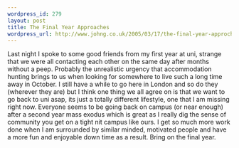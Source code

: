 ```yaml
--- 
wordpress_id: 279
layout: post
title: The Final Year Approaches
wordpress_url: http://www.johng.co.uk/2005/03/17/the-final-year-approches/
---
```

Last night I spoke to some good friends from my first year at uni, strange that we were all contacting each other on the same day after months without a peep. Probably the unrealistic urgency that accommodation hunting brings to us when looking for somewhere to live such a long time away in October. I still have a while to go here in London and so do they (wherever they are) but I think one thing we all agree on is that we want to go back to uni asap, its just a totally different lifestyle, one that I am missing right now. Everyone seems to be going back on campus (or near enough) after a second year mass exodus which is great as I really dig the sense of community you get on a tight nit campus like ours. I get so much more work done when I am surrounded by similar minded, motivated people and have a more fun and enjoyable down time as a result. Bring on the final year.
